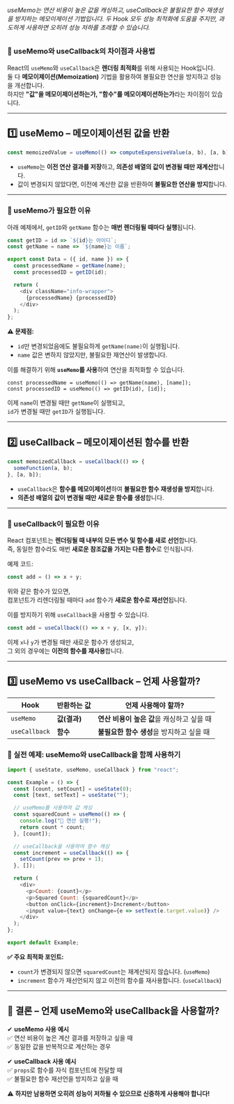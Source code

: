 ###### useMemo는 연산 비용이 높은 값을 캐싱하고, useCallback은 불필요한 함수 재생성을 방지하는 메모이제이션 기법입니다. 두 Hook 모두 성능 최적화에 도움을 주지만, 과도하게 사용하면 오히려 성능 저하를 초래할 수 있습니다.

### **🔹 useMemo와 useCallback의 차이점과 사용법**

React의 `useMemo`와 `useCallback`은 **렌더링 최적화**를 위해 사용되는 Hook입니다.  
둘 다 **메모이제이션(Memoization)** 기법을 활용하여 불필요한 연산을 방지하고 성능을 개선합니다.  
하지만 **"값"을 메모이제이션하는가, "함수"를 메모이제이션하는가**라는 차이점이 있습니다.

---

## **1️⃣ useMemo – 메모이제이션된 값을 반환**

```js
const memoizedValue = useMemo(() => computeExpensiveValue(a, b), [a, b]);
```

- `useMemo`는 **이전 연산 결과를 저장**하고, **의존성 배열의 값이 변경될 때만 재계산**합니다.
- 값이 변경되지 않았다면, 이전에 계산한 값을 반환하여 **불필요한 연산을 방지**합니다.

---

### **📌 useMemo가 필요한 이유**

아래 예제에서, `getID`와 `getName` 함수는 **매번 렌더링될 때마다 실행**됩니다.

```js
const getID = id => `${id}는 아이디`;
const getName = name => `${name}는 이름`;

export const Data = ({ id, name }) => {
  const processedName = getName(name);
  const processedID = getID(id);

  return (
    <div className="info-wrapper">
      {processedName} {processedID}
    </div>
  );
};
```

**⚠️ 문제점:**

- `id`만 변경되었음에도 불필요하게 `getName(name)`이 실행됩니다.
- `name` 값은 변하지 않았지만, 불필요한 재연산이 발생합니다.

이를 해결하기 위해 **`useMemo`를 사용**하여 연산을 최적화할 수 있습니다.

```
const processedName = useMemo(() => getName(name), [name]);
const processedID = useMemo(() => getID(id), [id]);
```

이제 `name`이 변경될 때만 `getName`이 실행되고,  
`id`가 변경될 때만 `getID`가 실행됩니다.

---

## **2️⃣ useCallback – 메모이제이션된 함수를 반환**

```js
const memoizedCallback = useCallback(() => {
  someFunction(a, b);
}, [a, b]);
```

- `useCallback`은 **함수를 메모이제이션**하여 **불필요한 함수 재생성을 방지**합니다.
- **의존성 배열의 값이 변경될 때만 새로운 함수를 생성**합니다.

---

### **📌 useCallback이 필요한 이유**

React 컴포넌트는 **렌더링될 때 내부의 모든 변수 및 함수를 새로 선언**합니다.  
즉, 동일한 함수라도 매번 **새로운 참조값을 가지는 다른 함수**로 인식됩니다.

예제 코드:

```js
const add = () => x + y;
```

위와 같은 함수가 있으면,  
컴포넌트가 리렌더링될 때마다 `add` 함수가 **새로운 함수로 재선언**됩니다.

이를 방지하기 위해 `useCallback`을 사용할 수 있습니다.

```js
const add = useCallback(() => x + y, [x, y]);
```

이제 `x`나 `y`가 변경될 때만 새로운 함수가 생성되고,  
그 외의 경우에는 **이전의 함수를 재사용**합니다.

---

## **3️⃣ useMemo vs useCallback – 언제 사용할까?**

| Hook          | 반환하는 값  | 언제 사용해야 할까?                        |
| ------------- | ------------ | ------------------------------------------ |
| `useMemo`     | **값(결과)** | **연산 비용이 높은 값**을 캐싱하고 싶을 때 |
| `useCallback` | **함수**     | **불필요한 함수 생성**을 방지하고 싶을 때  |

### **📌 실전 예제: useMemo와 useCallback을 함께 사용하기**

```js
import { useState, useMemo, useCallback } from "react";

const Example = () => {
  const [count, setCount] = useState(0);
  const [text, setText] = useState("");

  // useMemo를 사용하여 값 캐싱
  const squaredCount = useMemo(() => {
    console.log("🔄 연산 실행!");
    return count * count;
  }, [count]);

  // useCallback을 사용하여 함수 캐싱
  const increment = useCallback(() => {
    setCount(prev => prev + 1);
  }, []);

  return (
    <div>
      <p>Count: {count}</p>
      <p>Squared Count: {squaredCount}</p>
      <button onClick={increment}>Increment</button>
      <input value={text} onChange={e => setText(e.target.value)} />
    </div>
  );
};

export default Example;
```

**✅ 주요 최적화 포인트:**

- `count`가 변경되지 않으면 `squaredCount`는 재계산되지 않습니다. (`useMemo`)
- `increment` 함수가 재선언되지 않고 이전의 함수를 재사용합니다. (`useCallback`)

---

## **🎯 결론 – 언제 useMemo와 useCallback을 사용할까?**

✔ **useMemo 사용 예시**  
✅ 연산 비용이 높은 계산 결과를 저장하고 싶을 때  
✅ 동일한 값을 반복적으로 계산하는 경우

✔ **useCallback 사용 예시**  
✅ `props`로 함수를 자식 컴포넌트에 전달할 때  
✅ 불필요한 함수 재선언을 방지하고 싶을 때

⚠️ **하지만 남용하면 오히려 성능이 저하될 수 있으므로 신중하게 사용해야 합니다!**
